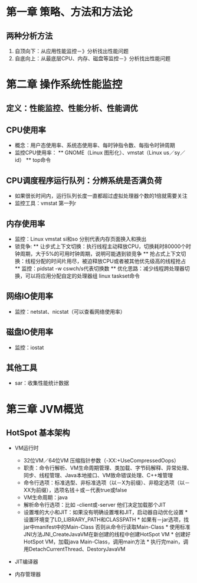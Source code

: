 # 第一章 策略、方法和方法论
## 两种分析方法
1. 自顶向下：从应用性能监控－》分析找出性能问题
2. 自底向上：从最底层CPU、内存、磁盘等监控－》分析找出性能问题

# 第二章 操作系统性能监控
## 定义：性能监控、性能分析、性能调优
## CPU使用率
* 概念：用户态使用率、系统态使用率、每时钟指令数、每指令时钟周期
* 监控CPU使用率：
** GNOME（Linux 图形化）、vmstat（Linux us／sy／id）
** top命令

## CPU调度程序运行队列：分辨系统是否满负荷
* 如果很长时间内，运行队列长度一直都超过虚拟处理器个数的1倍就需要关注
* 监控工具：vmstat 第一列r

## 内存使用率
* 监控：Linux vmstat si和so 分别代表内存页面换入和换出
* 锁竞争:
** 让步式上下文切换：执行线程主动释放CPU，切换耗时80000个时钟周期，大于5%的可用时钟周期，说明可能遇到锁竞争
** 抢占式上下文切换：线程分配的时间片用尽，被迫释放CPU或者被其他优先级高的线程抢占
** 监控：pidstat -w cswch/s代表切换数
** 优化思路：减少线程跨处理器切换，可以将应用分配自定的处理器组  linux taskset命令

## 网络IO使用率
* 监控：netstat、nicstat（可以查看网络使用率）

## 磁盘IO使用率
* 监控：iostat

## 其他工具
* sar：收集性能统计数据

# 第三章 JVM概览
## HotSpot  基本架构

* VM运行时
  * 32位VM／64位VM 压缩指针参数（-XX:+UseCompressedOops）
  * 职责：命令行解析、VM生命周期管理、类加载、字节码解释、异常处理、同步、线程管理、Java本地接口、VM致命错误处理、C++堆管理
   * 命令行选项：标准选型、非标准选项（以－X为前缀）、非稳定选项（以－XX为前缀），选项名钱＋或－代表true或false
   * VM生命周期：java
    * 解析命令行选项：比如 -client或-server 他们决定加载那个JIT
     * 设置堆的大小和JIT：如果没有明确设置堆和JIT，启动器自动优化设置
      * 设置环境变了LD_LIBRARY_PATH和CLASSPATH
      * 如果有－jar选项，找jar中manifest中的Main-Class 否则从命令行读取Main-Class
      * 使用标准JNI方法JNI_CreateJavaVM在新创建的线程中创建HotSpot VM
      * 创建好HotSpot VM，加载java Main-Class，调用main方法
      * 执行完main，调用DetachCurrentThread、DestoryJavaVM

* JIT编译器
* 内存管理器

